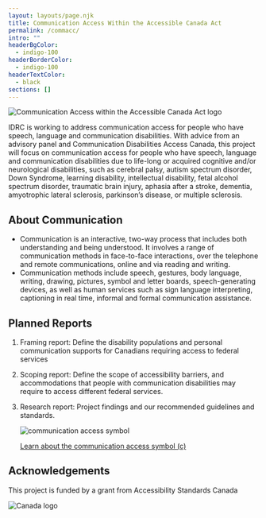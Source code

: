 ```yaml
---
layout: layouts/page.njk
title: Communication Access Within the Accessible Canada Act
permalink: /commacc/
intro: ""
headerBgColor:
  - indigo-100
headerBorderColor:
  - indigo-100
headerTextColor:
  - black
sections: []
---
```

![Communication Access within the Accessible Canada Act logo](/media/commacc2.png)

IDRC is working to address communication access for people who have speech, language and communication disabilities. With advice from an advisory panel and Communication Disabilities Access Canada, this project will focus on communication access for people who have speech, language and communication disabilities due to life-long or acquired cognitive and/or neurological disabilities, such as cerebral palsy, autism spectrum disorder, Down Syndrome, learning disability, intellectual disability, fetal alcohol spectrum disorder, traumatic brain injury, aphasia after a stroke, dementia, amyotrophic lateral sclerosis, parkinson’s disease, or multiple sclerosis. 

## About Communication

* Communication is an interactive, two-way process that includes both understanding and being understood. It involves a range of communication methods in face-to-face interactions, over the telephone and remote communications, online and via reading and writing.
* Communication methods include speech, gestures, body language, writing, drawing, pictures, symbol and letter boards, speech-generating devices, as well as human services such as sign language interpreting, captioning in real time, informal and formal communication assistance. 

## Planned Reports

1. Framing report: Define the disability populations and personal communication supports for Canadians requiring access to federal services 
2. Scoping report: Define the scope of accessibility barriers, and accommodations that people with communication disabilities may require to access different federal services. 
3. Research report: Project findings and our recommended guidelines and standards.

   ![communication access symbol](/media/commaccsymbol.png)

   [Learn about the communication access symbol (c)](https://www.cdacanada.com/resources/accessible-businesses-and-services/communication-access-symbol/)

## Acknowledgements

This project is funded by a grant from Accessibility Standards Canada

![Canada logo](/media/canada.png)